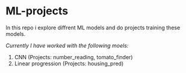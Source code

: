 ﻿# ML-projects
In this repo i explore diffrent ML models and do projects training these models. 

*Currently I have worked with the following moels:*
1. CNN (Projects: number_reading, tomato_finder)
2. Linear progression (Projects: housing_pred)
